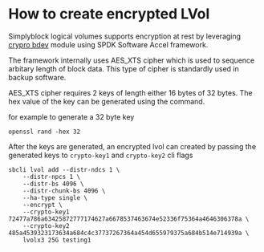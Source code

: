 # How to create encrypted LVol

Simplyblock logical volumes supports encryption at rest by leveraging [crypro bdev](https://spdk.io/doc/bdev.html) module using SPDK Software Accel framework.

The framework internally uses AES_XTS cipher which is used to sequence arbitary length of block data. This type of cipher is standardly used in backup software.

AES_XTS cipher requires 2 keys of length either 16 bytes of 32 bytes. The hex value of the key can be generated using the command.

for example to generate a 32 byte key
```
openssl rand -hex 32
```

After the keys are generated, an encrypted lvol can created by passing the generated keys to `crypto-key1` and `crypto-key2` cli flags

```
sbcli lvol add --distr-ndcs 1 \
    --distr-npcs 1 \
    --distr-bs 4096 \
    --distr-chunk-bs 4096 \
    --ha-type single \
    --encrypt \
    --crypto-key1 72477a786a63425872777174627a6678537463674e52336f75364a4646306378a \
    --crypto-key2 485a4539323173634a684c4c37737267364a454d655979375a684b514e714939a \
    lvolx3 25G testing1
```
